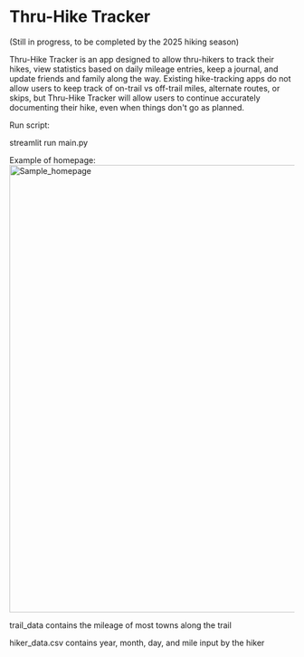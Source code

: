 # Thru-Hike Tracker

(Still in progress, to be completed by the 2025 hiking season) 

Thru-Hike Tracker is an app designed to allow thru-hikers to track their hikes, view statistics based on daily mileage entries, keep a journal, and update friends and family along the way. Existing hike-tracking apps do not allow users to keep track of on-trail vs off-trail miles, alternate routes, or skips, but Thru-Hike Tracker will allow users to continue accurately documenting their hike, even when things don't go as planned.


Run script:

  streamlit run main.py

Example of homepage:
<img width="790" alt="Sample_homepage" src="https://github.com/user-attachments/assets/1c99d04b-cfbf-4144-9a63-0672ab406b4e">


trail_data contains the mileage of most towns along the trail

hiker_data.csv contains year, month, day, and mile
input by the hiker
